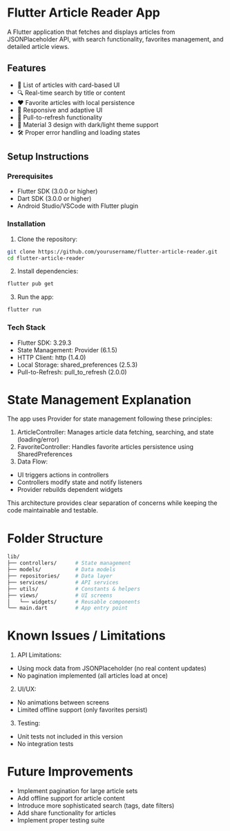 # Flutter Article Reader App

A Flutter application that fetches and displays articles from JSONPlaceholder API, with search functionality, favorites management, and detailed article views.

## Features

- 📰 List of articles with card-based UI
- 🔍 Real-time search by title or content
- ❤️ Favorite articles with local persistence
- 📱 Responsive and adaptive UI
- 🔄 Pull-to-refresh functionality
- 🎨 Material 3 design with dark/light theme support
- 🛠️ Proper error handling and loading states

## Setup Instructions

### Prerequisites
- Flutter SDK (3.0.0 or higher)
- Dart SDK (3.0.0 or higher)
- Android Studio/VSCode with Flutter plugin

### Installation
1. Clone the repository:
```bash
git clone https://github.com/yourusername/flutter-article-reader.git
cd flutter-article-reader
```

2. Install dependencies:
```bash
flutter pub get
```

3. Run the app:
```bash
flutter run
```

### Tech Stack
* Flutter SDK: 3.29.3
* State Management: Provider (6.1.5)
* HTTP Client: http (1.4.0)
* Local Storage: shared_preferences (2.5.3)
* Pull-to-Refresh: pull_to_refresh (2.0.0)

# State Management Explanation
The app uses Provider for state management following these principles:
1. ArticleController: Manages article data fetching, searching, and state (loading/error)
2. FavoriteController: Handles favorite articles persistence using SharedPreferences
3. Data Flow:
  * UI triggers actions in controllers
  * Controllers modify state and notify listeners
  * Provider rebuilds dependent widgets

This architecture provides clear separation of concerns while keeping the code maintainable and testable.

# Folder Structure
```bash
lib/
├── controllers/      # State management
├── models/           # Data models
├── repositories/     # Data layer
├── services/         # API services
├── utils/            # Constants & helpers
├── views/            # UI screens
│   └── widgets/      # Reusable components
└── main.dart         # App entry point
```

# Known Issues / Limitations
1. API Limitations:
  * Using mock data from JSONPlaceholder (no real content updates)
  * No pagination implemented (all articles load at once)
    
2. UI/UX:
  * No animations between screens
  * Limited offline support (only favorites persist)

3. Testing:
  * Unit tests not included in this version
  * No integration tests

# Future Improvements
  * Implement pagination for large article sets
  * Add offline support for article content
  * Introduce more sophisticated search (tags, date filters)
  * Add share functionality for articles
  * Implement proper testing suite
